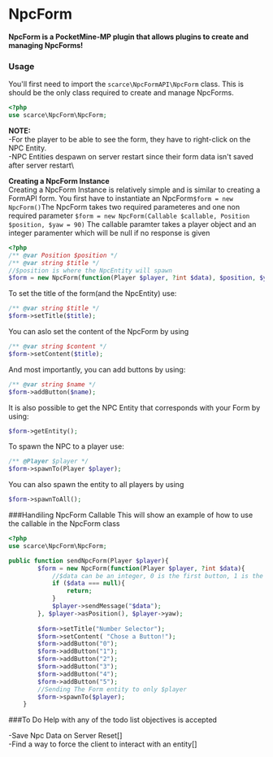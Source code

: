 # NpcForm
**NpcForm is a PocketMine-MP plugin that allows plugins to create and managing NpcForms!**

### Usage
You'll first need to import the `scarce\NpcFormAPI\NpcForm` class. This is should be the only class required to create and manage NpcForms.
```php
<?php
use scarce\NpcForm\NpcForm;
```
**NOTE:** \
-For the player to be able to see the form, they have to right-click on the NPC Entity. \
-NPC Entities despawn on server restart since their form data isn't saved after server restart\

**Creating a NpcForm Instance**\
Creating a NpcForm Instance is relatively simple and is similar to creating a FormAPI form.
You first have to instantiate an NpcForm`$form = new NpcForm()`The NpcForm takes two required parameteres and one non required parameter `$form = new NpcForm(Callable $callable, Position $position, $yaw = 90)`
The callable paramter takes a player object and an integer paramenter which will be null if no response is given
```php
<?php
/** @var Position $position */
/** @var string $title */
//$position is where the NpcEntity will spawn
$form = new NpcForm(function(Player $player, ?int $data), $position, $yaw);
```
To set the title of the form(and the NpcEntity) use:
```php
/** @var string $title */
$form->setTitle($title);
```
You can aslo set the content of the NpcForm by using
```php
/** @var string $content */
$form->setContent($title);
```
And most importantly, you can add buttons by using:
```php
/** @var string $name */
$form->addButton($name);
```
It is also possible to get the NPC Entity that corresponds with your Form by using:
```php
$form->getEntity();
```
To spawn the NPC to a player use:
```php
/** @Player $player */
$form->spawnTo(Player $player);
```
You can also spawn the entity to all players by using
```php
$form->spawnToAll();
```
###Handiling NpcForm Callable
This will show an example of how to use the callable in the NpcForm class
```php
<?php
use scarce\NpcForm\NpcForm;

public function sendNpcForm(Player $player){
        $form = new NpcForm(function(Player $player, ?int $data){
            //$data can be an integer, 0 is the first button, 1 is the second button etc...
            if ($data === null){
                return;
            }
            $player->sendMessage("$data");
        }, $player->asPosition(), $player->yaw);
        
        $form->setTitle("Number Selector");
        $form->setContent( "Chose a Button!");
        $form->addButton("0");
        $form->addButton("1");
        $form->addButton("2");
        $form->addButton("3");
        $form->addButton("4");
        $form->addButton("5");
        //Sending The Form entity to only $player
        $form->spawnTo($player);
    }
```     
###To Do
Help with any of the todo list objectives is accepted

-Save Npc Data on Server Reset[]\
-Find a way to force the client to interact with an entity[]





